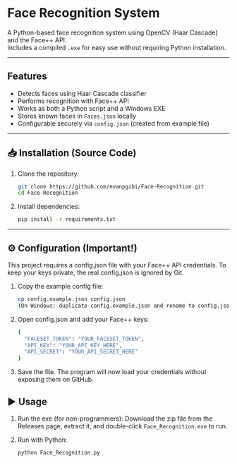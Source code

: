 # Face Recognition System

A Python-based face recognition system using OpenCV (Haar Cascade) and the Face++ API.  
Includes a compiled `.exe` for easy use without requiring Python installation.

---

## Features
- Detects faces using Haar Cascade classifier  
- Performs recognition with Face++ API  
- Works as both a Python script and a Windows EXE  
- Stores known faces in `Faces.json` locally
- Configurable securely via `config.json` (created from example file)

---

## 📥 Installation (Source Code)
1. Clone the repository:
   ```bash
   git clone https://github.com/evanpgibi/Face-Recognition.git
   cd Face-Recognition
2. Install dependencies:
   ```bash
   pip install -r requirements.txt

---

## ⚙️ Configuration (Important!)
This project requires a config.json file with your Face++ API credentials.
To keep your keys private, the real config.json is ignored by Git.

1. Copy the example config file:
   ```bash
   cp config.example.json config.json
   (On Windows: duplicate config.example.json and rename to config.json)

2. Open config.json and add your Face++ keys:
   ```bash
   {
     "FACESET_TOKEN": "YOUR_FACESET_TOKEN",
     "API_KEY": "YOUR_API_KEY_HERE",
     "API_SECRET": "YOUR_API_SECRET_HERE"
   }

3. Save the file. The program will now load your credentials without exposing them on GitHub.

## ▶️ Usage
1. Run the exe (for non-programmers):
  Download the zip file from the Releases page, extract it, and double-click `Face_Recognition.exe` to run.

2. Run with Python:
   ```bash
   python Face_Recognition.py

   
